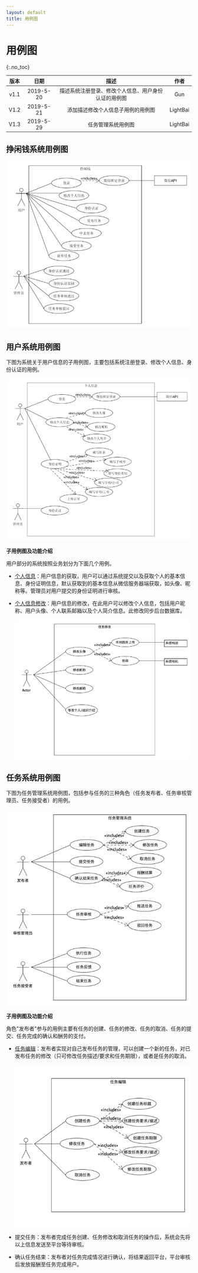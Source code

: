 ```yaml
---
layout: default
title: 用例图
---
```


# 用例图

{:.no_toc}

| 版本 |   日期    | 描述 |  作者   |
| :--: | :-------: | :--: | :-----: |
| v1.1 | 2019-5-20 | 描述系统注册登录、修改个人信息、用户身份认证的用例图 | Gun |
| V1.2 | 2019-5-21 | 添加描述修改个人信息子用例的用例图 | LightBai |
| V1.3 | 2019-5-29 | 任务管理系统用例图 | LightBai |

## 挣闲钱系统用例图

![UseCase](./UseCase.png)

## 用户系统用例图

下图为系统关于用户信息的子用例图，主要包括系统注册登录、修改个人信息、身份认证的用例。

![UserInfo](User/image/UserInfo.png)

**子用例图及功能介绍**

用户部分的系统按照业务划分为下面几个用例。

- [个人信息](User/UserInfo.md)：用户信息的获取，用户可以通过系统提交以及获取个人的基本信息、身份证明信息，默认获取到的基本信息从微信服务器端获取，如头像、昵称等。管理员对用户提交的身份证明进行审核。

- [个人信息修改](User/ModifyInfo.md)：用户信息的修改，在此用户可以修改个人信息，包括用户昵称、用户头像、个人联系邮箱以及个人简介信息。此修改同步后台数据库。

  ![](User/image/modify-info-usecase.png)

## 任务系统用例图

下图为任务管理系统用例图，包括参与任务的三种角色（任务发布者、任务审核管理员、任务接受者）的用例。

![](Task/image/ManageTask.png)

**子用例图及功能介绍**

角色"发布者"参与的用例主要有任务的创建、任务的修改、任务的取消、任务的提交、任务完成的确认和酬劳的支付。

- [任务编辑](Task/EditTask.md)：发布者实现对自己发布任务的管理，可以创建一个新的任务，对已发布任务的修改（只可修改任务描述/要求和任务期限），或者是任务的取消。

  ![](Task/image/EditTask_usecase.png)

- 提交任务：发布者完成任务创建、任务修改和取消任务的操作后，系统会先将以上信息发送至平台等待审核。

- 确认任务结束：发布者对任务完成情况进行确认，将结果返回平台，平台审核后发放报酬至任务完成用户。